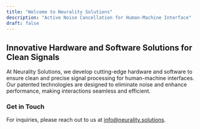 ```yaml
---
title: "Welcome to Neurality Solutions"
description: "Active Noise Cancellation for Human-Machine Interface"
draft: false
---
```


## Innovative Hardware and Software Solutions for Clean Signals

At Neurality Solutions, we develop cutting-edge hardware and software to ensure clean and precise signal processing for human-machine interfaces. Our patented technologies are designed to eliminate noise and enhance performance, making interactions seamless and efficient.

### Get in Touch
For inquiries, please reach out to us at [info@neurality.solutions](mailto:info@neurality.solutions).

